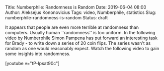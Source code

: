 Title: Numberphile: Randomness is Random
Date: 2019-06-04 08:00
Author: Aleksejus Kononovicius
Tags: video, Numberphile, statistics
Slug: numberphile-randomness-is-random
Status: draft

It appears that people are even more terrible at randomness than computers.
Usually human ``randomness'' is too uniform. In the following video by
Numberphile Simon Pampena has put forward an interesting task for Brady -
to write down a series of 20 coin flips. The series wasn't as random as one
would reasonably expect. Watch the following video to gain some insights into
randomness.

[youtube v="tP-Ipsat90c"]

